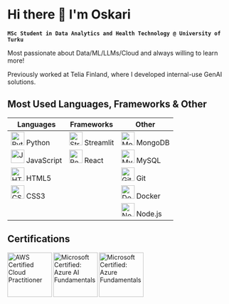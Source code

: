 # Hi there 👋 I'm Oskari

**`MSc Student in Data Analytics and Health Technology @ University of Turku`**

Most passionate about Data/ML/LLMs/Cloud and always willing to learn more! </br>

Previously worked at Telia Finland, where I developed internal-use GenAI solutions.
<br/>


## Most Used Languages, Frameworks & Other

| Languages | Frameworks | Other |
|-----------|------------|-------|
| <img alt="Python" width="30px" src="https://cdn.jsdelivr.net/gh/devicons/devicon/icons/python/python-original.svg"/> Python | <img alt="Streamlit" width="30px" src="https://github.com/user-attachments/assets/35686eeb-828f-4a29-b3ab-6ff8ca634131"/> Streamlit | <img alt="MongoDB" width="30px" src="https://cdn.jsdelivr.net/gh/devicons/devicon/icons/mongodb/mongodb-original.svg"/> MongoDB |
| <img alt="JavaScript" width="30px" src="https://cdn.jsdelivr.net/gh/devicons/devicon/icons/javascript/javascript-original.svg"/> JavaScript | <img alt="React" width="30px" src="https://cdn.jsdelivr.net/gh/devicons/devicon/icons/react/react-original.svg"/> React | <img alt="MySQL" width="30px" src="https://cdn.jsdelivr.net/gh/devicons/devicon/icons/mysql/mysql-original.svg"/> MySQL |
| <img alt="HTML5" width="30px" src="https://cdn.jsdelivr.net/gh/devicons/devicon/icons/html5/html5-original.svg"/> HTML5 || <img alt="Git" width="30px" src="https://cdn.jsdelivr.net/gh/devicons/devicon/icons/git/git-original.svg"/> Git |
| <img alt="CSS3" width="30px" src="https://cdn.jsdelivr.net/gh/devicons/devicon/icons/css3/css3-original.svg"/> CSS3 || <img alt="Docker" width="30px" src="https://github.com/user-attachments/assets/ce62a959-81eb-4098-b130-bfbe73476677"/> Docker |
||| <img alt="Node.js" width="30px" src="https://cdn.jsdelivr.net/gh/devicons/devicon/icons/nodejs/nodejs-original.svg"/> Node.js |

## Certifications

<a href="https://www.credly.com/badges/f8f59038-a455-4c00-b1e6-74c06dc3e68c/public_url">
  <img align="left" alt="AWS Certified Cloud Practitioner" width="100px" src="https://github.com/Palmgrenoskari/Palmgrenoskari/assets/62388905/892923d4-23b5-46dd-be72-337c2e31ccc8" />
</a>
<a href="https://learn.microsoft.com/api/credentials/share/en-us/OskariPalmgren-7248/F2A8E81EAA48BCA4?sharingId=27179C6299765D47">
  <img align="left" alt="Microsoft Certified: Azure AI Fundamentals" width="100px" src="https://github.com/user-attachments/assets/b71e1e66-9ed0-4ff7-b4d6-d36a6c62db8b" />
</a>
<a href="https://learn.microsoft.com/api/credentials/share/en-us/OskariPalmgren-7248/65BC741F67C34E8?sharingId=27179C6299765D47">
  <img align="left" alt="Microsoft Certified: Azure Fundamentals" width="100px" src="https://github.com/user-attachments/assets/f5fc8d2d-b5d6-40d9-b418-6502e3295db3" />
</a>
